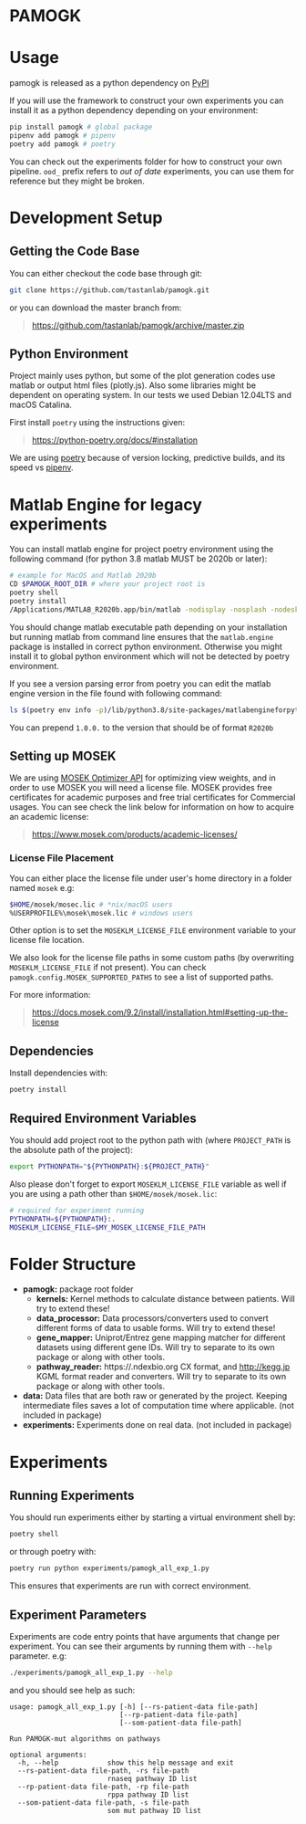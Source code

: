 PAMOGK
=====
# Usage
pamogk is released as a python dependency on [PyPI](https://pypi.org/project/pamogk/)

If you will use the framework to construct your own experiments you can install it as a python dependency depending on your environment:

```bash
pip install pamogk # global package
pipenv add pamogk # pipenv
poetry add pamogk # poetry
```

You can check out the experiments folder for how to construct your own pipeline. `ood_` prefix refers to _out of date_ experiments, you can use them for reference but they might be broken.

# Development Setup

## Getting the Code Base
You can either checkout the code base through git:
```bash
git clone https://github.com/tastanlab/pamogk.git
```
or you can download the master branch from:
> https://github.com/tastanlab/pamogk/archive/master.zip

## Python Environment
Project mainly uses python, but some of the plot generation codes use matlab or output html files (plotly.js). Also some
 libraries might be dependent on operating system. In our tests we used Debian 12.04LTS and macOS Catalina.

First install `poetry` using the instructions given:

> https://python-poetry.org/docs/#installation

We are using [poetry](https://python-poetry.org/docs/) because of version locking, predictive builds, and its speed vs [pipenv](https://github.com/pypa/pipenv#installation).

# Matlab Engine for legacy experiments

You can install matlab engine for project poetry environment using the following command (for python 3.8 matlab MUST be 2020b or later):

```bash
# example for MacOS and Matlab 2020b
CD $PAMOGK_ROOT_DIR # where your project root is
poetry shell
poetry install
/Applications/MATLAB_R2020b.app/bin/matlab -nodisplay -nosplash -nodesktop -r "cd (fullfile(matlabroot,'extern','engines','python'));system('python setup.py install');exit"
```

You should change matlab executable path depending on your installation but running matlab from command line ensures that
the `matlab.engine` package is installed in correct python environment. Otherwise you might install it to global python environment which will not be detected by poetry environment.

If you see a version parsing error from poetry you can edit the matlab engine version in the file found with following command:

```bash
ls $(poetry env info -p)/lib/python3.8/site-packages/matlabengineforpython-*.egg-info
```

You can prepend `1.0.0.` to the version that should be of format `R2020b`

## Setting up MOSEK
We are using [MOSEK Optimizer API](https://docs.mosek.com/9.1/pythonapi/index.html) for optimizing view weights, and in
order to use MOSEK you will need a license file. MOSEK provides free certificates for academic purposes and free trial
certificates for Commercial usages. You can see check the link below for information on how to acquire an academic license:

> https://www.mosek.com/products/academic-licenses/

### License File Placement
You can either place the license file under user's home directory in a folder named `mosek` e.g:
```bash
$HOME/mosek/mosec.lic # *nix/macOS users
%USERPROFILE%\mosek\mosek.lic # windows users
```
Other option is to set the `MOSEKLM_LICENSE_FILE` environment variable to your license file location.

We also look for the license file paths in some custom paths (by overwriting `MOSEKLM_LICENSE_FILE` if not present).
You can check `pamogk.config.MOSEK_SUPPORTED_PATHS` to see a list of supported paths.

For more information:

> https://docs.mosek.com/9.2/install/installation.html#setting-up-the-license

## Dependencies
Install dependencies with:
```bash
poetry install
```

## Required Environment Variables
You should add project root to the python path with (where `PROJECT_PATH` is the absolute path of the project):
```bash
export PYTHONPATH="${PYTHONPATH}:${PROJECT_PATH}"
```

Also please don't forget to export `MOSEKLM_LICENSE_FILE` variable as well if you are using a path other than `$HOME/mosek/mosek.lic`:

```bash
# required for experiment running
PYTHONPATH=${PYTHONPATH}:.
MOSEKLM_LICENSE_FILE=$MY_MOSEK_LICENSE_FILE_PATH
```

# Folder Structure
- **pamogk:** package root folder
  - **kernels:** Kernel methods to calculate distance between patients. Will try to extend these!
  - **data_processor:** Data processors/converters used to convert different forms of data to usable forms.
   Will try to extend these!
  - **gene_mapper:** Uniprot/Entrez gene mapping matcher for different datasets using different gene IDs. Will try to
   separate to its own package or along with other tools.
  - **pathway_reader:** https://.ndexbio.org CX format, and http://kegg.jp KGML format reader and converters. Will try
   to separate to its own package or along with other tools.
- **data:** Data files that are both raw or generated by the project. Keeping intermediate files saves a lot of
 computation time where applicable. (not included in package)
- **experiments:** Experiments done on real data. (not included in package)


# Experiments
## Running Experiments
You should run experiments either by starting a virtual environment shell by:
```bash
poetry shell
```

or through poetry with:
```bash
poetry run python experiments/pamogk_all_exp_1.py
```
This ensures that experiments are run with correct environment.

## Experiment Parameters
Experiments are code entry points that have arguments that change per experiment. You can see their arguments by
 running them with `--help` parameter. e.g:
```bash
./experiments/pamogk_all_exp_1.py --help
```
and you should see help as such:
```
usage: pamogk_all_exp_1.py [-h] [--rs-patient-data file-path]
                           [--rp-patient-data file-path]
                           [--som-patient-data file-path]

Run PAMOGK-mut algorithms on pathways

optional arguments:
  -h, --help            show this help message and exit
  --rs-patient-data file-path, -rs file-path
                        rnaseq pathway ID list
  --rp-patient-data file-path, -rp file-path
                        rppa pathway ID list
  --som-patient-data file-path, -s file-path
                        som mut pathway ID list
```

